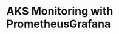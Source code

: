 # AKS Monitoring with PrometheusGrafana                                                                                                                                                                                                                                                                                                                                                                                                                                                                                                               
